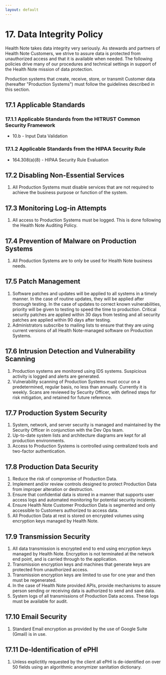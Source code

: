 ```yaml
---
layout: default
---
```


# 17. Data Integrity Policy

Health Note takes data integrity very seriously. As stewards and partners of Health Note Customers, we strive to assure data is protected from unauthorized access and that it is available when needed. The following policies drive many of our procedures and technical settings in support of the Health Note mission of data protection.

Production systems that create, receive, store, or transmit Customer data (hereafter "Production Systems") must follow the guidelines described in this section.

## 17.1 Applicable Standards

### 17.1.1 Applicable Standards from the HITRUST Common Security Framework

* 10.b - Input Data Validation

### 17.1.2 Applicable Standards from the HIPAA Security Rule

* 164.308(a)(8) - HIPAA Security Rule Evaluation

## 17.2 Disabling Non-Essential Services

1. All Production Systems must disable services that are not required to achieve the business purpose or function of the system.

## 17.3 Monitoring Log-in Attempts

1. All access to Production Systems must be logged. This is done following the Health Note Auditing Policy.

## 17.4 Prevention of Malware on Production Systems

1. All Production Systems are to only be used for Health Note business needs.

## 17.5 Patch Management

1. Software patches and updates will be applied to all systems in a timely manner. In the case of routine updates, they will be applied after thorough testing. In the case of updates to correct known vulnerabilities, priority will be given to testing to speed the time to production. Critical security patches are applied within 30 days from testing and all security patches are applied within 90 days after testing.
2. Administrators subscribe to mailing lists to ensure that they are using current versions of all Health Note-managed software on Production Systems.

## 17.6 Intrusion Detection and Vulnerability Scanning

1. Production systems are monitored using IDS systems. Suspicious activity is logged and alerts are generated.
2. Vulnerability scanning of Production Systems must occur on a predetermined, regular basis, no less than annually. Currently it is weekly. Scans are reviewed by Security Officer, with defined steps for risk mitigation, and retained for future reference.

## 17.7 Production System Security

1. System, network, and server security is managed and maintained by the Security Officer in conjunction with the Dev Ops team.
2. Up-to-date system lists and architecture diagrams are kept for all production environments.
3. Access to Production Systems is controlled using centralized tools and two-factor authentication.

## 17.8 Production Data Security

1. Reduce the risk of compromise of Production Data.
2. Implement and/or review controls designed to protect Production Data from improper alteration or destruction.
3. Ensure that confidential data is stored in a manner that supports user access logs and automated monitoring for potential security incidents.
4. Ensure Health Note Customer Production Data is segmented and only accessible to Customers authorized to access data.
5. All Production Data at rest is stored on encrypted volumes using encryption keys managed by Health Note. 

## 17.9 Transmission Security

1. All data transmission is encrypted end to end using encryption keys managed by Health Note. Encryption is not terminated at the network end point, and is carried through to the application.
2. Transmission encryption keys and machines that generate keys are protected from unauthorized access. 
3. Transmission encryption keys are limited to use for one year and then must be regenerated.
4. In the case of Health Note provided APIs, provide mechanisms to assure person sending or receiving data is authorized to send and save data.
5. System logs of all transmissions of Production Data access. These logs must be available for audit.


## 17.10 Email Security

1. Standard Email encryption as provided by the use of Google Suite (Gmail) is in use.

## 17.11 De-Identification of ePHI

1. Unless explictitly requested by the client all ePHI is de-identified on over 50 fields using an algorithmic anonymizer sanitation dictionary.
